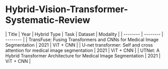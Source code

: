 # Hybrid-Vision-Transformer-Systematic-Review


| Title | Year | Hybrid Type | Task | Dataset | Modality |
| -------- | -------- | -------- |
| TransFuse: Fusing Transformers and CNNs for Medical Image Segmentation | 2021 | ViT + CNN |
| U-net transformer: Self and cross attention for medical image segmentation | 2021 | ViT + CNN |
| UTNet: A Hybrid Transformer Architecture for Medical Image Segmentation | 2021 | ViT + CNN |
